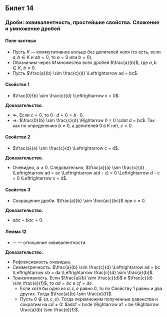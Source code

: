 ## Билет 14

### Дроби: эквивалентность, простейшие свойства. Сложение и умножение дробей

#### Поле частных
- Пусть $K$ — коммутативное кольцо без делителей ноля (то есть, если $a, b \in K$ и $ab = 0$, то $a = 0$ или $b = 0$).
- Обозначим через $M$ множество всех дробей $\frac{a}{b}$, где $a, b \in K$, $b \neq 0$.
- Пусть $\frac{a}{b} \sim \frac{c}{d} \Leftrightarrow ad = bc$.

#### Свойство 1
- $\frac{0}{b} \sim \frac{c}{d} \Leftrightarrow c = 0$.

**Доказательство.**
- $\Leftarrow$. Если $c = 0$, то $0 \cdot d = 0 = b \cdot 0$.
- $\Rightarrow$. $\frac{0}{b} \sim \frac{c}{d} \Rightarrow 0 = 0 \cdot d = bc$. Так как по определению $b \neq 0$, а делителей 0 в $K$ нет, $c = 0$.

#### Свойство 2
- $\frac{a}{a} \sim \frac{c}{d} \Leftrightarrow c = d$.

**Доказательство.**
- Очевидно, $a \neq 0$. Следовательно, $\frac{a}{a} \sim \frac{c}{d} \Leftrightarrow ad = ac \Leftrightarrow a(d - c) = 0 \Leftrightarrow d - c = 0 \Leftrightarrow c = d$.

#### Свойство 3
- Сокращение дроби. $\frac{a}{b} \sim \frac{ac}{bc}$ при $c \neq 0$.

**Доказательство.**
- $abc - bac = 0$.

#### Лемма 12
- $\sim$ — отношение эквивалентности.

**Доказательство.**
- Рефлексивность очевидна.
- Симметричность. $\frac{a}{b} \sim \frac{c}{d} \Leftrightarrow ad = bc \Leftrightarrow cb = da \Leftrightarrow \frac{c}{d} \sim \frac{a}{b}$.
- Транзитивность. Если $\frac{a}{b} \sim \frac{c}{d}$ и $\frac{c}{d} \sim \frac{e}{f}$, то $ad = bc$ и $cf = de$.
  - Если хотя бы одно из $a, c, e$ равно 0, то по Свойству 1 равны и два других. Тогда $\frac{a}{b} \sim \frac{e}{f}$.
  - Пусть $0 \notin \{a, c, e\}$. Тогда перемножим полученные равенства и сократим на $cd \neq 0$: $adcf = bcde \Rightarrow af = be \Rightarrow \frac{a}{b} \sim \frac{e}{f}$.
